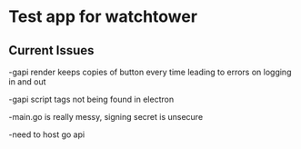 # Test app for watchtower

## Current Issues

-gapi render keeps copies of button every time leading to errors on logging in and out

-gapi script tags not being found in electron

-main.go is really messy, signing secret is unsecure

-need to host go api